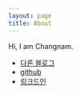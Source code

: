 ```yaml
---
layout: page
title: About
---
```


Hi, I am Changnam.

- [다른 블로그](https://velog.io/@hcn1519)
- [github](https://github.com/hcn1519)
- [링크드인](https://www.linkedin.com/in/changnam-hong/)